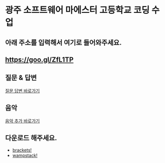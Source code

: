 # 광주 소프트웨어 마에스터 고등학교 코딩 수업

## 아래 주소를 입력해서 여기로 들어와주세요.
## https://goo.gl/ZfL1TP

## 질문 & 답변
[질문 답변 바로가기](https://docs.google.com/spreadsheets/d/1barVIxECQE-kWUe0Pg12Q9oskii_GRNTmXb0XLOPP3Q/edit?usp=sharing)

## 음악
[음악 추가 바로가기](https://www.youtube.com/playlist?list=PLuHgQVnccGMBSh-g6XLFOO8bDEaW1-yT_&jct=B-c1YVGYzuIIbIlKEQLBhFq26jtu2Q)

## 다운로드 해주세요.
 - [brackets!](http://brackets.io/)
 - [wampstack!](https://bitnami.com/stack/wamp)
